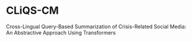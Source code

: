 # CLiQS-CM
Cross-Lingual Query-Based Summarization of Crisis-Related Social Media: An Abstractive Approach Using Transformers
